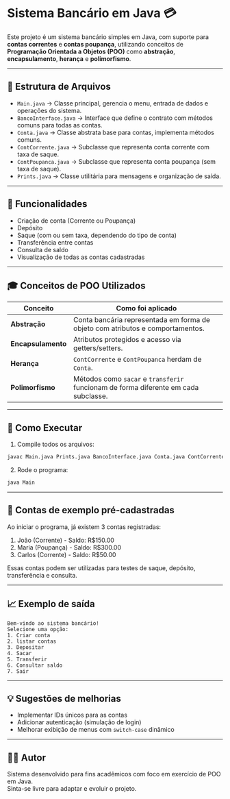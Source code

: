 # Sistema Bancário em Java 💳

Este projeto é um sistema bancário simples em Java, com suporte para **contas correntes** e **contas poupança**, utilizando conceitos de **Programação Orientada a Objetos (POO)** como **abstração**, **encapsulamento**, **herança** e **polimorfismo**.

---

## 🔧 Estrutura de Arquivos

- `Main.java` → Classe principal, gerencia o menu, entrada de dados e operações do sistema.
- `BancoInterface.java` → Interface que define o contrato com métodos comuns para todas as contas.
- `Conta.java` → Classe abstrata base para contas, implementa métodos comuns.
- `ContCorrente.java` → Subclasse que representa conta corrente com taxa de saque.
- `ContPoupanca.java` → Subclasse que representa conta poupança (sem taxa de saque).
- `Prints.java` → Classe utilitária para mensagens e organização de saída.

---

## 📄 Funcionalidades

- Criação de conta (Corrente ou Poupança)
- Depósito
- Saque (com ou sem taxa, dependendo do tipo de conta)
- Transferência entre contas
- Consulta de saldo
- Visualização de todas as contas cadastradas

---

## 🎓 Conceitos de POO Utilizados

| Conceito        | Como foi aplicado |
|----------------|-------------------|
| **Abstração**        | Conta bancária representada em forma de objeto com atributos e comportamentos. |
| **Encapsulamento**   | Atributos protegidos e acesso via getters/setters. |
| **Herança**          | `ContCorrente` e `ContPoupanca` herdam de `Conta`. |
| **Polimorfismo**     | Métodos como `sacar` e `transferir` funcionam de forma diferente em cada subclasse. |

---

## 🚀 Como Executar

1. Compile todos os arquivos:
```bash
javac Main.java Prints.java BancoInterface.java Conta.java ContCorrente.java ContPoupanca.java
```

2. Rode o programa:
```bash
java Main
```

---

## 🤖 Contas de exemplo pré-cadastradas

Ao iniciar o programa, já existem 3 contas registradas:

1. João (Corrente) - Saldo: R$150.00
2. Maria (Poupança) - Saldo: R$300.00
3. Carlos (Corrente) - Saldo: R$50.00

Essas contas podem ser utilizadas para testes de saque, depósito, transferência e consulta.

---

## 📈 Exemplo de saída

```
Bem-vindo ao sistema bancário!
Selecione uma opção:
1. Criar conta
2. listar contas
3. Depositar
4. Sacar
5. Transferir
6. Consultar saldo
7. Sair
```

---

## 💡 Sugestões de melhorias

- Implementar IDs únicos para as contas
- Adicionar autenticação (simulação de login)
- Melhorar exibição de menus com `switch-case` dinâmico

---

## 👨‍🎓 Autor

Sistema desenvolvido para fins acadêmicos com foco em exercício de POO em Java.  
Sinta-se livre para adaptar e evoluir o projeto.

